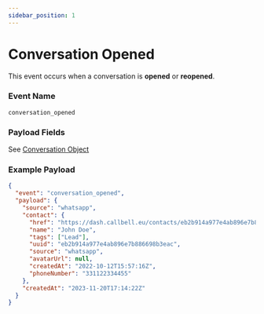 ```yaml
---
sidebar_position: 1
---
```


# Conversation Opened

This event occurs when a conversation is **opened** or **reopened**.

### Event Name

`conversation_opened`

### Payload Fields

See [Conversation Object](/api/reference/object_types/conversation)

### Example Payload

```json title=payload.json
{
  "event": "conversation_opened",
  "payload": {
    "source": "whatsapp",
    "contact": {
      "href": "https://dash.callbell.eu/contacts/eb2b914a977e4ab896e7b886698b3eac",
      "name": "John Doe",
      "tags": ["Lead"],
      "uuid": "eb2b914a977e4ab896e7b886698b3eac",
      "source": "whatsapp",
      "avatarUrl": null,
      "createdAt": "2022-10-12T15:57:16Z",
      "phoneNumber": "331122334455"
    },
    "createdAt": "2023-11-20T17:14:22Z"
  }
}
```